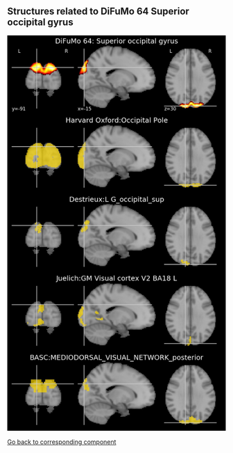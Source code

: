 


## Structures related to DiFuMo 64 Superior occipital gyrus

![13](13.jpg "Structures related to DiFuMo 64 Superior occipital gyrus")

[Go back to corresponding component](https://parietal-inria.github.io/DiFuMo/64/html/13.html)